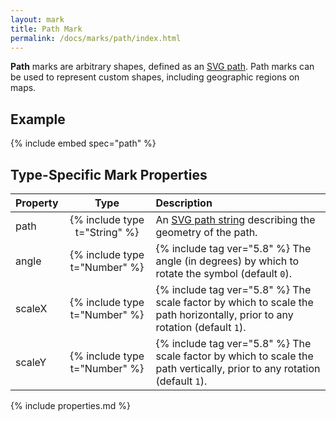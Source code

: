 ```yaml
---
layout: mark
title: Path Mark
permalink: /docs/marks/path/index.html
---
```


**Path** marks are arbitrary shapes, defined as an [SVG path](https://developer.mozilla.org/en-US/docs/Web/SVG/Tutorial/Paths). Path marks can be used to represent custom shapes, including geographic regions on maps.

## Example

{% include embed spec="path" %}

## Type-Specific Mark Properties

| Property            | Type                           | Description   |
| :------------------ | :----------------------------: | :------------ |
| path                | {% include type t="String" %}  | An [SVG path string](https://developer.mozilla.org/en-US/docs/Web/SVG/Tutorial/Paths) describing the geometry of the path.|
| angle               | {% include type t="Number" %}  | {% include tag ver="5.8" %} The angle (in degrees) by which to rotate the symbol (default `0`).|
| scaleX              | {% include type t="Number" %}  | {% include tag ver="5.8" %} The scale factor by which to scale the path horizontally, prior to any rotation (default `1`).|
| scaleY              | {% include type t="Number" %}  | {% include tag ver="5.8" %} The scale factor by which to scale the path vertically, prior to any rotation (default `1`).|

{% include properties.md %}

